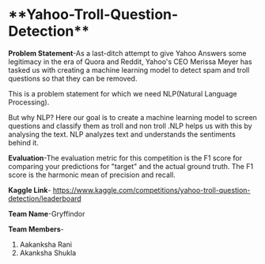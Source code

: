 <h1>**Yahoo-Troll-Question-Detection**</h1>

**Problem Statement**-As a last-ditch attempt to give Yahoo Answers some legitimacy in the era of Quora and Reddit, Yahoo's CEO Merissa Meyer has tasked us with creating a machine learning model to detect spam and troll questions so that they can be removed.

This is a problem statement for which we need NLP(Natural Language Processing). 

But why NLP? Here our goal is to create a machine learning model to screen questions and classify them as troll and non troll .NLP helps us with this by analysing the text. NLP analyzes text and understands the sentiments behind it.

**Evaluation**-The evaluation metric for this competition is the F1 score for comparing your predictions for "target" and the actual ground truth. The F1 score is the harmonic mean of precision and recall.

**Kaggle Link**- https://www.kaggle.com/competitions/yahoo-troll-question-detection/leaderboard

**Team Name**-Gryffindor

**Team Members**-
1. Aakanksha Rani
2. Akanksha Shukla
 

 

